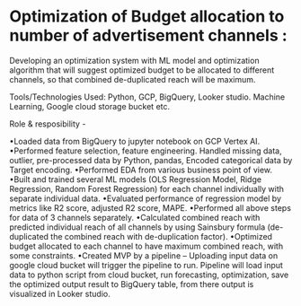 # Optimization of Budget allocation to number of advertisement channels :

Developing an optimization system with ML model and optimization algorithm that will suggest optimized budget to be allocated to different channels, so that combined de-duplicated reach will be maximum.

Tools/Technologies Used: Python, GCP, BigQuery, Looker studio. Machine Learning, Google cloud storage bucket etc.

Role & resposibility - 

•Loaded data from BigQuery to jupyter notebook on GCP Vertex AI.
•Performed feature selection, feature engineering. Handled missing data, outlier, pre-processed data by Python, pandas, Encoded categorical data by Target encoding.
•Performed EDA from various business point of view.
•Built and trained several ML models (OLS Regression Model, Ridge Regression, Random Forest Regression) for each channel individually with separate individual data.
•Evaluated performance of regression model by metrics like R2 score, adjusted R2 score, MAPE.
•Performed all above steps for data of 3 channels separately.
•Calculated combined reach with predicted individual reach of all channels by using Sainsbury formula (de-duplicated the combined reach with de-duplication factor).
•Optimized budget allocated to each channel to have maximum combined reach, with some constraints.
•Created MVP by a pipeline – Uploading input data on google cloud bucket will trigger the pipeline to run. Pipeline will load input data to python script from cloud bucket, run forecasting, optimization, save the optimized output result to BigQuery table, from there output is visualized in Looker studio. 
